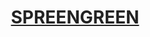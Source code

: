 <h1 align='center'><a href='https://sprin-g-reen.github.io' style='color: #232323'>SPREENGREEN</a></h1>

